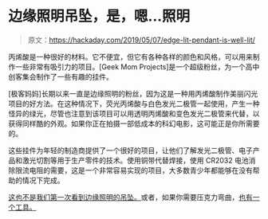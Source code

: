# 边缘照明吊坠，是，嗯…照明

> 原文：<https://hackaday.com/2019/05/07/edge-lit-pendant-is-well-lit/>

丙烯酸是一种很好的材料。它不便宜，但它有各种各样的颜色和风格，可以用来制作一些非常有吸引力的项目。[Geek Mom Projects]是一个超级粉丝，为一个高中创客集会制作了一些有趣的挂件。

[极客妈妈]长期以来一直是边缘照明的粉丝，因为这是一种用丙烯酸制作美丽闪光项目的好方法。在这种情况下，荧光丙烯酸与白色发光二极管一起使用，产生一种怪异的绿光，尽管也注意到该项目可以用透明丙烯酸和变色发光二极管来代替，以获得同样酷的外观。如果你正在拍摄一部低成本的科幻电影，这可能正是你所需要的。

这些挂件为年轻的制造商提供了一个很好的项目，让他们了解发光二极管、电子产品和激光切割等用于生产零件的技术。使用铜带代替焊接，使用 CR2032 电池消除限流电阻的需要，这是一个非常容易实现的项目，大多数青少年都能够在没有帮助的情况下完成。

[这也不是我们第一次看到边缘照明的吊坠。](https://hackaday.com/2017/07/28/edge-lit-pendants-show-two-layers-are-better-than-one/)或者，如果你需要压克力弯曲，[也有一个工具。](https://hackaday.com/2019/04/23/get-your-acrylic-bends-just-right/)